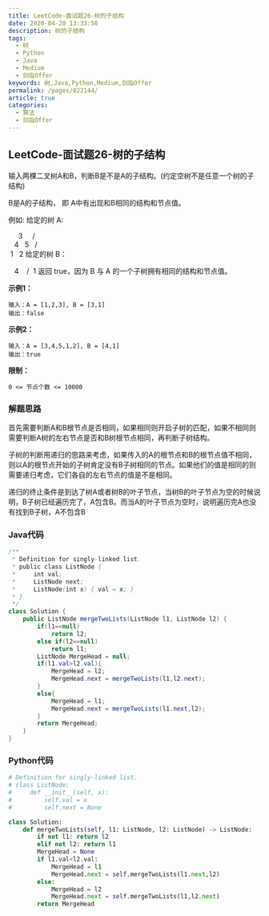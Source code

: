 ```yaml
---
title: LeetCode-面试题26-树的子结构
date: 2020-04-20 13:33:50
description: 树的子结构
tags: 
  - 树
  - Python
  - Java
  - Medium
  - 剑指Offer
keywords: 树,Java,Python,Medium,剑指Offer
permalink: /pages/022144/
article: true
categories: 
  - 算法
  - 剑指Offer
---
```


## LeetCode-面试题26-树的子结构

输入两棵二叉树A和B，判断B是不是A的子结构。(约定空树不是任意一个树的子结构)

B是A的子结构， 即 A中有出现和B相同的结构和节点值。

例如:
给定的树 A:

     3
    / \
   4   5
  / \
 1   2
给定的树 B：

   4 
  /
 1
返回 true，因为 B 与 A 的一个子树拥有相同的结构和节点值。

 <!--more-->

**示例1：**

```
输入：A = [1,2,3], B = [3,1]
输出：false
```

**示例2：**

```
输入：A = [3,4,5,1,2], B = [4,1]
输出：true
```

**限制：**

`0 <= 节点个数 <= 10000`

### 解题思路

首先需要判断A和B根节点是否相同，如果相同则开启子树的匹配，如果不相同则需要判断A树的左右节点是否和B树根节点相同，再判断子树结构。

子树的判断用递归的思路来考虑，如果传入的A的根节点和B的根节点值不相同，则以A的根节点开始的子树肯定没有B子树相同的节点。如果他们的值是相同的则需要递归考虑，它们各自的左右节点的值是不是相同。

递归的终止条件是到达了树A或者树B的叶子节点，当树B的叶子节点为空的时候说明，B子树已经遍历完了，A包含B。而当A的叶子节点为空时，说明遍历完A也没有找到B子树，A不包含B

### Java代码

```java
/**
 * Definition for singly-linked list.
 * public class ListNode {
 *     int val;
 *     ListNode next;
 *     ListNode(int x) { val = x; }
 * }
 */
class Solution {
    public ListNode mergeTwoLists(ListNode l1, ListNode l2) {
        if(l1==null)
            return l2;
        else if(l2==null)
            return l1;
        ListNode MergeHead = null;
        if(l1.val>l2.val){
            MergeHead = l2;
            MergeHead.next = mergeTwoLists(l1,l2.next);
        }
        else{
            MergeHead = l1;
            MergeHead.next = mergeTwoLists(l1.next,l2);
        }
        return MergeHead;
    }
}
```

### Python代码

```python
# Definition for singly-linked list.
# class ListNode:
#     def __init__(self, x):
#         self.val = x
#         self.next = None

class Solution:
    def mergeTwoLists(self, l1: ListNode, l2: ListNode) -> ListNode:
        if not l1: return l2
        elif not l2: return l1
        MergeHead = None
        if l1.val<l2.val:
            MergeHead = l1
            MergeHead.next = self.mergeTwoLists(l1.next,l2)
        else:
            MergeHead = l2
            MergeHead.next = self.mergeTwoLists(l1,l2.next)
        return MergeHead
```

